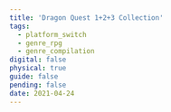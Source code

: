 ```yaml
---
title: 'Dragon Quest 1+2+3 Collection'
tags:
  - platform_switch
  - genre_rpg
  - genre_compilation
digital: false
physical: true
guide: false
pending: false
date: 2021-04-24
---
```

